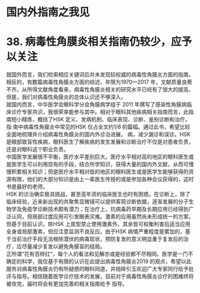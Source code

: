 # 国内外指南之我见  
# 38. 病毒性角膜炎相关指南仍较少，应予以关注  
就国外而言，我们检索相应关键词后并未发现较权威的病毒性角膜炎方面的指南。相反的，有数篇病毒性角膜炎方面的综述，年限为1970—2017 年，文献质量良莠不齐。从所得文献角度看来，病毒性角膜炎相关的研究水平已经有了很大的提高，但是，我们对病毒性角膜炎的总体认识还不够深入。  
就国内而言，中华医学会眼科学分会角膜病学组于 2011 年撰写了感染性角膜病临床诊疗专家共识，我很荣幸能参与其中。相对于眼科其他疾病相关指南而言，此指南短小精炼，概括了HSK  定义、发病机制、临床表现、诊断、鉴别诊断和治疗。指 南中病毒性角膜炎中常见的HSK 仅占全文约1/6 的篇幅。通过此书，希望比较全面地梳理并介绍病毒性角膜炎的国内外诊治进展， 病，减少漏诊和误诊。HSK 是眼部致盲性疾病，眼科医生了解疾病的发生发展和诊断治疗不仅是对患者负责，还是对眼科这个职业负责。  
中国医学发展很不平衡，医疗水平差别巨大。医疗水平相对高的地区的眼科医生或是医学生可以利用现有的手段，结合所学知识，获得大量的国内外文献，从而可慢慢积累相关知识；但是医疗水平相对低的地区的眼科医生或是医学生能够获得的资源有限，他们的大部分知识是由上一辈医生传授的或是参加各种会议获得的，这时书是最好的老师。  
HSK 的诊治确实极具挑战，甚至高年资的临床医生也时有困惑。在诊断上，除了临床经验，近来新出现的共聚焦显微镜可以提供客观诊断依据，逐渐发展的分子生物学及免疫学诊断技术颇有潜力；在治疗上，抗病毒药早期及长期应用已经得到广泛认同，但局部过度应用可引发眼表灾难。激素的应用虽然尚未形成统一的方案，但基于目前认识，除HSK 上皮型禁止使用激素外，其余皆可权衡利害后适当应用全身或局部激素，但应注意监测不良反应。由于HSK 病情严重程度是累加的，基于当前治疗手段无法根除潜伏的病毒现状，预防复发的意义明显重于复发后的治疗，应尽量减少复发以避免角膜盲的结局。  
正所谓“花有百样红”，每个人的看法和见解亦或是经验都不尽相同。医学是一门不确定的科学，我仅基于有限的认识在此提出病毒性角膜炎2019 的观点，希望以此服务对病毒性角膜炎仍有所疑惑的眼科同道，并抛砖引玉欢迎广大专家同行给予批评与指导。相信随着医学诊疗技术的发展，目前对于病毒性角膜炎诊疗的困难终将被攻克，届时将会有更加完善的相关指南给予 指导。  